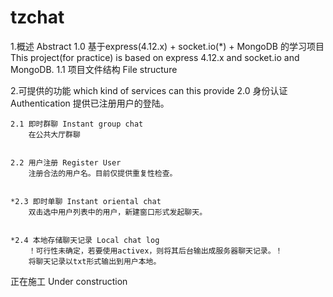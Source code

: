 # tzchat
1.概述 Abstract
    1.0
        基于express(4.12.x) + socket.io(*) + MongoDB 的学习项目
        This project(for practice) is based on express 4.12.x and socket.io and MongoDB.
    1.1
        项目文件结构 File structure
        
        
2.可提供的功能 which kind of services can this provide
    2.0 身份认证 Authentication
        提供已注册用户的登陆。


    2.1 即时群聊 Instant group chat
        在公共大厅群聊
    

    2.2 用户注册 Register User
        注册合法的用户名。目前仅提供重复性检查。


    *2.3 即时单聊 Instant oriental chat
        双击选中用户列表中的用户，新建窗口形式发起聊天。

        
    *2.4 本地存储聊天记录 Local chat log
        ！可行性未确定，若要使用activex，则将其后台输出成服务器聊天记录。！
        将聊天记录以txt形式输出到用户本地。

正在施工 Under construction
